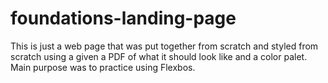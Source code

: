 # foundations-landing-page

This is just a web page that was put together from scratch and styled from scratch using a given a PDF of what it should look like and a color palet. Main purpose was to practice using Flexbos.
